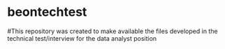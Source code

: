 # beontechtest

#This repository was created to make available the files developed in the technical test/interview for the data analyst position
